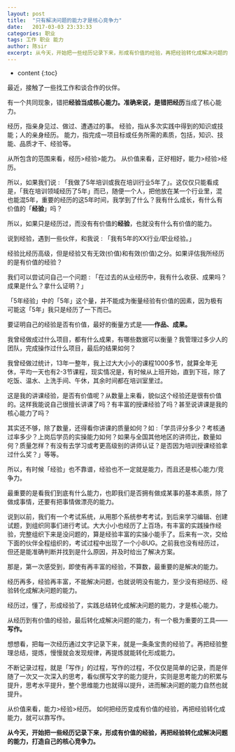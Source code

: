 ```yaml
---
layout: post
title:  "只有解决问题的能力才是核心竞争力"
date:   2017-03-03 23:33:33
categories: 职业
tags: 工作 职业 能力
author: 陈sir
excerpt: 从今天，开始把一些经历记录下来，形成有价值的经验，再把经验转化成解决问题的能力，打造自己的核心竞争力。
---
```

* content
{:toc}

最近，接触了一些找工作和谈合作的伙伴。

有一个共同现象，错把**经验当成核心能力。**准确来说，是错把**经历**当成了核心能力。

经历，指亲身见过、做过、遭遇过的事。
经验，指从多次实践中得到的知识或技能；人的亲身经历。
能力，指完成一项目标或任务所需的素质，包括，知识、技能、品质才干、经验等。

从所包含的范围来看，经历>经验>能力。
从价值来看，正好相好，能力>经验>经历。

所以，如果我们说 : 「我做了5年培训或我在培训行业5年了」。这仅仅只能看成是，「我在培训领域经历了5年」而已，随便一个人，把他放在某一个行业里，混也能混5年，重要的经历的这5年时间，我学到了什么？我有什么成长，有什么有价值的「**经验**」吗？

所以，如果只是经历过，而没有有价值的**经验**，也就没有什么有价值的能力。

说到经验，遇到一些伙伴，和我说 : 「我有5年的XX行业/职业经验。」

经验比经历高级，但是经验又有无效(价值)和有效(价值)之分。如果评估我所经历的是有价值的经验？

我们可以尝试问自己一个问题 : 「在过去的从业经历中，我有什么收获、成果吗？成果是什么？拿什么证明？」

「5年经验」中的「5年」这个量，并不能成为衡量经验有价值的因素，因为极有可能这「5年」我只是经历了一下而已。

要证明自己的经验是否有价值，最好的衡量方式是——**作品、成果。**

我曾经做成过什么项目，都有什么成果，有哪些数据可以衡量？我管理过多少人的团队，完成操作过什么项目，最后的结果如何？

我曾经做过统计，13年一整年，我上过大大小小的课程1000多节，就算全年无休，平均一天也有2-3节课程，现实情况是，有时候从上班开始，直到下班，除了吃饭、温水、上洗手间、午休，其余时间都在培训室里过。

这是我的讲课经验，是否有价值呢？从数量上来看，貌似这个经验还是很有价值的。这样我能说自己很擅长讲课了吗？有丰富的授课经验了吗？甚至说讲课是我的核心能力了吗？

其实还不够，除了数量，还得看你讲课的质量如何？如 :「学员评分多少？考核通过率多少？上岗后学员的实操能力如何？如果与全国其他地区的讲师比，数量如何？质量怎样？有没有去学习或考更高级别的讲师认证？是否因为培训授课经验拿过什么奖？」等等。

所以，有时候「经验」也不靠谱，经验也不一定就是能力，而且还是核心能力/竞争力。

最重要的是看我们到底有什么能力，也即我们是否拥有做成某事的基本素质，除了做成事情，还要有把事情做漂亮的能力。

说到以前，我们有一个考试系统，从用那个系统参考考试，到后来学习编辑、创建试题，到组织同事们进行考试。大大小小也经历了上百场，有丰富的实践操作经验，完整组织下来是没问题的，算是经验丰富的实操小能手了。后来有一次，交给下面的伙伴全程组织的，考试过程中出现了一个小BUG。之前我也没有经历过，但还是能准确判断并找到是什么原因，并及时给出了解决方案。

那是，第一次感受到，即使有再丰富的经验，不算数，最重要的是解决的能力。

经历再多，经验再丰富，不能解决问题，也就说明没有能力，至少没有把经历、经验转化成解决问题的能力。

经历过，懂了，形成经验了，实践总结转化成解决问题的能力，才是核心能力。

从经历到有价值的经验，最后转化成解决问题的能力，有一个极为重要的工具——**写作。**

想想看，把每一次经历通过文字记录下来，就是一条条宝贵的经验了。再把经验整理总结，提炼，慢慢就会发现规律，再提炼就能转化形成能力。

不断记录过程，就是「写作」的过程，写作的过程，不仅仅是简单的记录，而是伴随了一次又一次深入的思考，看似撰写文字的能力提升，实则是思考能力的积累与提升，思考水平提升，整个思维能力也就得以提升，进而解决问题的能力自然也就提升。

从价值来看，能力>经验>经历。
如何把经历变成有价值的经验，再把经验转化成能力，就可以靠写作。

**从今天，开始把一些经历记录下来，形成有价值的经验，再把经验转化成解决问题的能力，打造自己的核心竞争力。**





